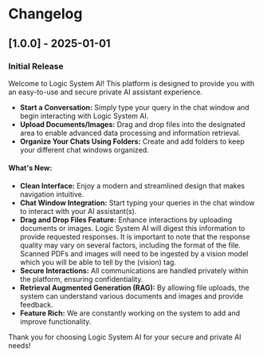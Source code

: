 # Changelog

## [1.0.0] - 2025-01-01
### Initial Release

Welcome to Logic System AI! This platform is designed to provide you with an easy-to-use and secure private AI assistant experience.

- **Start a Conversation:** Simply type your query in the chat window and begin interacting with Logic System AI.
- **Upload Documents/Images:** Drag and drop files into the designated area to enable advanced data processing and information retrieval.
- **Organize Your Chats Using Folders:** Create and add folders to keep your different chat windows organized. 

#### What's New:
- **Clean Interface:** Enjoy a modern and streamlined design that makes navigation intuitive.
- **Chat Window Integration:** Start typing your queries in the chat window to interact with your AI assistant(s).
- **Drag and Drop Files Feature:** Enhance interactions by uploading documents or images. Logic System AI will digest this information to provide requested responses. It is important to note that the response quality may vary on several factors, including the format of the file. Scanned PDFs and images will need to be ingested by a vision model which you will be able to tell by the (vision) tag.
- **Secure Interactions:** All communications are handled privately within the platform, ensuring confidentiality.
- **Retrieval Augmented Generation (RAG):** By allowing file uploads, the system can understand various documents and images and provide feedback.
- **Feature Rich:** We are constantly working on the system to add and improve functionality.


Thank you for choosing Logic System AI for your secure and private AI needs!
